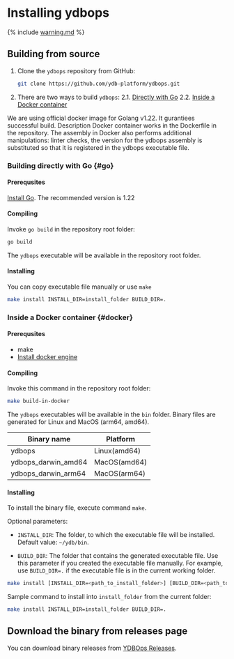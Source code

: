 # Installing ydbops

{% include [warning.md](_includes/warning.md) %}

## Building from source

1. Clone the `ydbops` repository from GitHub:

    ```bash
    git clone https://github.com/ydb-platform/ydbops.git
    ```

2. There are two ways to build `ydbops`:
    2.1. [Directly with Go](#go)
    2.2. [Inside a Docker container](#docker)

We are using official docker image for Golang v1.22. It gurantiees successful build. Description Docker container works in the Dockerfile in the repository. The assembly in Docker also performs additional manipulations: linter checks, the version for the ydbops assembly is substituted so that it is registered in the ydbops executable file.

### Building directly with Go {#go}

#### Prerequsites

[Install Go](https://go.dev/doc/install). The recommended version is 1.22


#### Compiling

Invoke `go build` in the repository root folder:

```bash
go build
```

The `ydbops` executable will be available in the repository root folder.

#### Installing

You can copy executable file manually or use `make`

```bash
make install INSTALL_DIR=install_folder BUILD_DIR=.
```

### Inside a Docker container {#docker}

#### Prerequsites

- make
- [Install docker engine](https://docs.docker.com/engine/install/)

#### Compiling

Invoke this command in the repository root folder:

```bash
make build-in-docker
```

The `ydbops` executables will be available in the `bin` folder. Binary files are generated for Linux and MacOS (arm64, amd64).

| Binary name | Platform
|-|-|
| ydbops | Linux(amd64) |
| ydbops_darwin_amd64 | MacOS(amd64) |
| ydbops_darwin_arm64 | MacOS(arm64) |


#### Installing

To install the binary file, execute command `make`.

Optional parameters:

- `INSTALL_DIR`: The folder, to which the executable file will be installed. Default value: `~/ydb/bin`.

- `BUILD_DIR`: The folder that contains the generated executable file. Use this parameter if you created the executable file manually. For example, use `BUILD_DIR=.` if the executable file is in the current working folder.

```bash
make install [INSTALL_DIR=<path_to_install_folder>] [BUILD_DIR=<path_to_build_folder>]
```

Sample command to install into `install_folder` from the current folder:

```bash
make install INSTALL_DIR=install_folder BUILD_DIR=.
```

## Download the binary from releases page

You can download binary releases from [YDBOps Releases](../../downloads/index.md#ydbops).
